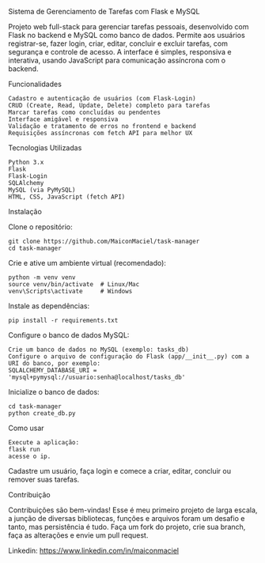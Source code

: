 Sistema de Gerenciamento de Tarefas com Flask e MySQL


Projeto web full-stack para gerenciar tarefas pessoais, desenvolvido com Flask no backend e MySQL como banco de dados.
Permite aos usuários registrar-se, fazer login, criar, editar, concluir e excluir tarefas, com segurança e controle de acesso. A interface é simples, responsiva e interativa, usando JavaScript para comunicação assíncrona com o backend.

Funcionalidades

    Cadastro e autenticação de usuários (com Flask-Login)
    CRUD (Create, Read, Update, Delete) completo para tarefas
    Marcar tarefas como concluídas ou pendentes
    Interface amigável e responsiva
    Validação e tratamento de erros no frontend e backend
    Requisições assíncronas com fetch API para melhor UX

Tecnologias Utilizadas

    Python 3.x
    Flask
    Flask-Login
    SQLAlchemy
    MySQL (via PyMySQL)
    HTML, CSS, JavaScript (fetch API)

Instalação

Clone o repositório:

    git clone https://github.com/MaiconMaciel/task-manager
    cd task-manager

Crie e ative um ambiente virtual (recomendado):

    python -m venv venv
    source venv/bin/activate  # Linux/Mac
    venv\Scripts\activate     # Windows

Instale as dependências:

    pip install -r requirements.txt

Configure o banco de dados MySQL:

    Crie um banco de dados no MySQL (exemplo: tasks_db)
    Configure o arquivo de configuração do Flask (app/__init__.py) com a URI do banco, por exemplo:
    SQLALCHEMY_DATABASE_URI = 'mysql+pymysql://usuario:senha@localhost/tasks_db'

Inicialize o banco de dados:

    cd task-manager
    python create_db.py

Como usar

    Execute a aplicação:
    flask run
    acesse o ip.

Cadastre um usuário, faça login e comece a criar, editar, concluir ou remover suas tarefas.

Contribuição

Contribuições são bem-vindas!
Esse é meu primeiro projeto de larga escala, a junção de diversas bibliotecas, funções e arquivos foram um desafio e tanto, mas persistência é tudo.
Faça um fork do projeto, crie sua branch, faça as alterações e envie um pull request.

Linkedin: https://www.linkedin.com/in/maiconmaciel
